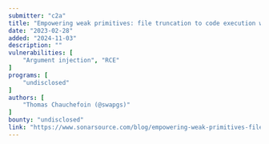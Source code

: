 ```yaml
---
submitter: "c2a"
title: "Empowering weak primitives: file truncation to code execution with Git"
date: "2023-02-28"
added: "2024-11-03"
description: ""
vulnerabilities: [
    "Argument injection", "RCE"
]
programs: [
    "undisclosed"
]
authors: [
    "Thomas Chauchefoin (@swapgs)"
]
bounty: "undisclosed"
link: "https://www.sonarsource.com/blog/empowering-weak-primitives-file-truncation-to-code-execution-with-git/"
---
```




